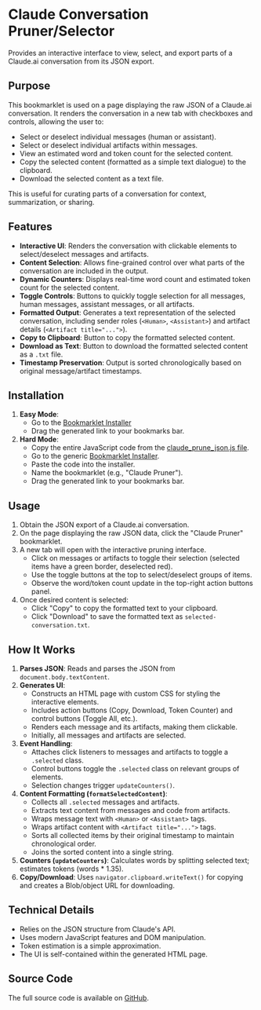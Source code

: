 # Claude Conversation Pruner/Selector

Provides an interactive interface to view, select, and export parts of a Claude.ai conversation from its JSON export.

## Purpose

This bookmarklet is used on a page displaying the raw JSON of a Claude.ai conversation. It renders the conversation in a new tab with checkboxes and controls, allowing the user to:

-   Select or deselect individual messages (human or assistant).
-   Select or deselect individual artifacts within messages.
-   View an estimated word and token count for the selected content.
-   Copy the selected content (formatted as a simple text dialogue) to the clipboard.
-   Download the selected content as a text file.

This is useful for curating parts of a conversation for context, summarization, or sharing.

## Features

-   **Interactive UI**: Renders the conversation with clickable elements to select/deselect messages and artifacts.
-   **Content Selection**: Allows fine-grained control over what parts of the conversation are included in the output.
-   **Dynamic Counters**: Displays real-time word count and estimated token count for the selected content.
-   **Toggle Controls**: Buttons to quickly toggle selection for all messages, human messages, assistant messages, or all artifacts.
-   **Formatted Output**: Generates a text representation of the selected conversation, including sender roles (`<Human>`, `<Assistant>`) and artifact details (`<Artifact title="...">`).
-   **Copy to Clipboard**: Button to copy the formatted selected content.
-   **Download as Text**: Button to download the formatted selected content as a `.txt` file.
-   **Timestamp Preservation**: Output is sorted chronologically based on original message/artifact timestamps.

## Installation

1.  **Easy Mode**:
    *   Go to the [Bookmarklet Installer](https://austegard.com/bookmarklet-installer.html?bookmarklet=claude_prune_json.js)
    *   Drag the generated link to your bookmarks bar.
2.  **Hard Mode**:
    *   Copy the entire JavaScript code from the [claude_prune_json.js file](https://github.com/oaustegard/bookmarklets/blob/main/claude_prune_json.js).
    *   Go to the generic [Bookmarklet Installer](https://austegard.com/bookmarklet-installer.html).
    *   Paste the code into the installer.
    *   Name the bookmarklet (e.g., "Claude Pruner").
    *   Drag the generated link to your bookmarks bar.

## Usage

1.  Obtain the JSON export of a Claude.ai conversation.
2.  On the page displaying the raw JSON data, click the "Claude Pruner" bookmarklet.
3.  A new tab will open with the interactive pruning interface.
    *   Click on messages or artifacts to toggle their selection (selected items have a green border, deselected red).
    *   Use the toggle buttons at the top to select/deselect groups of items.
    *   Observe the word/token count update in the top-right action buttons panel.
4.  Once desired content is selected:
    *   Click "Copy" to copy the formatted text to your clipboard.
    *   Click "Download" to save the formatted text as `selected-conversation.txt`.

## How It Works

1.  **Parses JSON**: Reads and parses the JSON from `document.body.textContent`.
2.  **Generates UI**:
    *   Constructs an HTML page with custom CSS for styling the interactive elements.
    *   Includes action buttons (Copy, Download, Token Counter) and control buttons (Toggle All, etc.).
    *   Renders each message and its artifacts, making them clickable.
    *   Initially, all messages and artifacts are selected.
3.  **Event Handling**:
    *   Attaches click listeners to messages and artifacts to toggle a `.selected` class.
    *   Control buttons toggle the `.selected` class on relevant groups of elements.
    *   Selection changes trigger `updateCounters()`.
4.  **Content Formatting (`formatSelectedContent`)**:
    *   Collects all `.selected` messages and artifacts.
    *   Extracts text content from messages and code from artifacts.
    *   Wraps message text with `<Human>` or `<Assistant>` tags.
    *   Wraps artifact content with `<Artifact title="...">` tags.
    *   Sorts all collected items by their original timestamp to maintain chronological order.
    *   Joins the sorted content into a single string.
5.  **Counters (`updateCounters`)**: Calculates words by splitting selected text; estimates tokens (words * 1.35).
6.  **Copy/Download**: Uses `navigator.clipboard.writeText()` for copying and creates a Blob/object URL for downloading.

## Technical Details

-   Relies on the JSON structure from Claude's API.
-   Uses modern JavaScript features and DOM manipulation.
-   Token estimation is a simple approximation.
-   The UI is self-contained within the generated HTML page.

## Source Code

The full source code is available on [GitHub](https://github.com/oaustegard/bookmarklets/blob/main/claude_prune_json.js).
